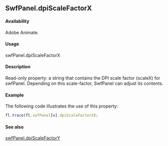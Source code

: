 ## SwfPanel.dpiScaleFactorX

#### Availability

Adobe Animate.

#### Usage

swfPanel.dpiScaleFactorX

#### Description

Read-only property: a string that contains the DPI scale factor (scaleX) for swfPanel. Depending on this scale-factor, SwfPanel can adjust its contents.

#### Example

The following code illustrates the use of this property:
```javascript
fl.trace(fl.swfPanel[x].dpiScaleFactorX);

```
#### See also

[swfPanel.dpiScaleFactorY](../swfPanel_object/swfPane2.md)

<span id="swfPanel.dpiScaleFactorY" class="anchor"></span>
